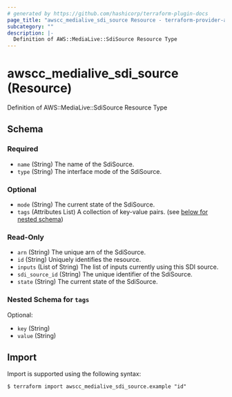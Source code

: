 ```yaml
---
# generated by https://github.com/hashicorp/terraform-plugin-docs
page_title: "awscc_medialive_sdi_source Resource - terraform-provider-awscc"
subcategory: ""
description: |-
  Definition of AWS::MediaLive::SdiSource Resource Type
---
```


# awscc_medialive_sdi_source (Resource)

Definition of AWS::MediaLive::SdiSource Resource Type



<!-- schema generated by tfplugindocs -->
## Schema

### Required

- `name` (String) The name of the SdiSource.
- `type` (String) The interface mode of the SdiSource.

### Optional

- `mode` (String) The current state of the SdiSource.
- `tags` (Attributes List) A collection of key-value pairs. (see [below for nested schema](#nestedatt--tags))

### Read-Only

- `arn` (String) The unique arn of the SdiSource.
- `id` (String) Uniquely identifies the resource.
- `inputs` (List of String) The list of inputs currently using this SDI source.
- `sdi_source_id` (String) The unique identifier of the SdiSource.
- `state` (String) The current state of the SdiSource.

<a id="nestedatt--tags"></a>
### Nested Schema for `tags`

Optional:

- `key` (String)
- `value` (String)

## Import

Import is supported using the following syntax:

```shell
$ terraform import awscc_medialive_sdi_source.example "id"
```

